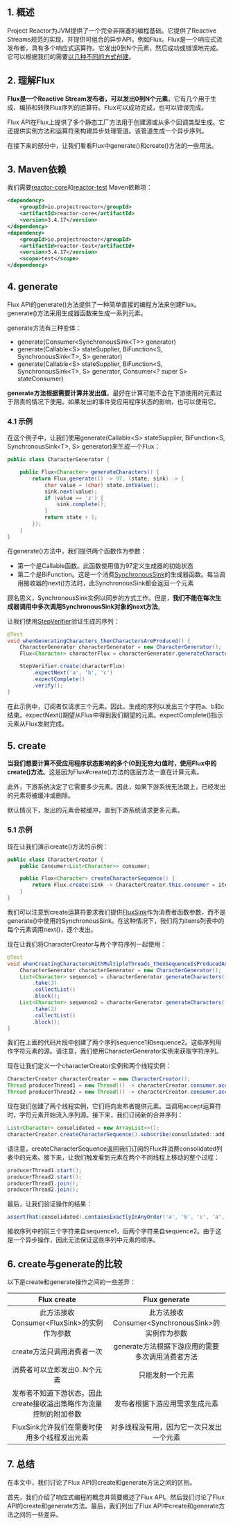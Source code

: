 ## 1. 概述

Project Reactor为JVM提供了一个完全非阻塞的编程基础。它提供了Reactive Streams规范的实现，并提供可组合的异步API，例如Flux。Flux是一个响应式流发布者，具有多个响应式运算符。它发出0到N个元素，然后成功或错误地完成。它可以根据我们的需要[以几种不同的方式创建](https://www.baeldung.com/flux-sequences-reactor)。

## 2. 理解Flux

**Flux是一个Reactive Stream发布者，可以发出0到N个元素**。它有几个用于生成、编排和转换Flux序列的运算符。Flux可以成功完成，也可以错误完成。

Flux API在Flux上提供了多个静态工厂方法用于创建源或从多个回调类型生成。它还提供实例方法和运算符来构建异步处理管道。该管道生成一个异步序列。

在接下来的部分中，让我们看看Flux中generate()和create()方法的一些用法。

## 3. Maven依赖

我们需要[reactor-core](https://search.maven.org/search?q=a:reactor-core)和[reactor-test](https://search.maven.org/search?q=a:reactor-test) Maven依赖项：

```xml
<dependency>
    <groupId>io.projectreactor</groupId>
    <artifactId>reactor-core</artifactId>
    <version>3.4.17</version>
</dependency>
<dependency>
    <groupId>io.projectreactor</groupId>
    <artifactId>reactor-test</artifactId>
    <version>3.4.17</version>
    <scope>test</scope>
</dependency>
```

## 4. generate

Flux API的generate()方法提供了一种简单直接的编程方法来创建Flux。generate()方法采用生成器函数来生成一系列元素。

generate方法有三种变体：

+ generate(Consumer<SynchronousSink<T\>> generator)
+ generate(Callable<S\> stateSupplier, BiFunction<S, SynchronousSink<T\>, S> generator)
+ generate(Callable<S\> stateSupplier, BiFunction<S, SynchronousSink<T\>, S> generator, Consumer<? super S> stateConsumer)

**generate方法根据需要计算并发出值**。最好在计算可能不会在下游使用的元素过于昂贵的情况下使用。如果发出的事件受应用程序状态的影响，也可以使用它。

### 4.1 示例

在这个例子中，让我们使用generate(Callable<S\> stateSupplier, BiFunction<S, SynchronousSink<T\>, S> generator)来生成一个Flux：

```java
public class CharacterGenerator {

    public Flux<Character> generateCharacters() {
        return Flux.generate(() -> 97, (state, sink) -> {
            char value = (char) state.intValue();
            sink.next(value);
            if (value == 'z') {
                sink.complete();
            }
            return state + 1;
        });
    }
}
```

在generate()方法中，我们提供两个函数作为参数：

+ 第一个是Callable函数。此函数使用值为97定义生成器的初始状态
+ 第二个是BiFunction。这是一个消费[SynchronousSink](https://projectreactor.io/docs/core/release/api/reactor/core/publisher/SynchronousSink.html)的生成器函数。每当调用接收器的next()方法时，此SynchronousSink都会返回一个元素

顾名思义，SynchronousSink实例以同步的方式工作。但是，**我们不能在每次生成器调用中多次调用SynchronousSink对象的next方法**。

让我们使用[StepVerifier](https://www.baeldung.com/reactive-streams-step-verifier-test-publisher)验证生成的序列：

```java
@Test
void whenGeneratingCharacters_thenCharactersAreProduced() {
    CharacterGenerator characterGenerator = new CharacterGenerator();
    Flux<Character> characterFlux = characterGenerator.generateCharacters().take(3);

    StepVerifier.create(characterFlux)
        .expectNext('a', 'b', 'c')
        .expectComplete()
        .verify();
}
```

在此示例中，订阅者仅请求三个元素。因此，生成的序列以发出三个字符a、b和c结束。expectNext()期望从Flux中得到我们期望的元素。expectComplete()指示元素从Flux发射完成。

## 5. create

**当我们想要计算不受应用程序状态影响的多个(0到无穷大)值时，使用Flux中的create()方法**。这是因为Flux#create()方法的底层方法一直在计算元素。

此外，下游系统决定了它需要多少元素。因此，如果下游系统无法跟上，已经发出的元素将被缓冲或删除。

默认情况下，发出的元素会被缓冲，直到下游系统请求更多元素。

### 5.1 示例

现在让我们演示create()方法的示例：

```java
public class CharacterCreator {
    public Consumer<List<Character>> consumer;

    public Flux<Character> createCharacterSequence() {
        return Flux.create(sink -> CharacterCreator.this.consumer = items -> items.forEach(sink::next));
    }
}
```

我们可以注意到create运算符要求我们提供[FluxSink](https://projectreactor.io/docs/core/release/api/reactor/core/publisher/FluxSink.html)作为消费者函数参数，而不是generate()中使用的SynchronousSink。在这种情况下，我们将为items列表中的每个元素调用next()，逐个发出。

现在让我们将CharacterCreator与两个字符序列一起使用：

```java
@Test
void whenCreatingCharactersWithMultipleThreads_thenSequenceIsProducedAsynchronously() {
    CharacterGenerator characterGenerator = new CharacterGenerator();
    List<Character> sequence1 = characterGenerator.generateCharacters()
        .take(3)
        .collectList()
        .block();
    List<Character> sequence2 = characterGenerator.generateCharacters()
        .take(2)
        .collectList()
        .block();
}
```

我们在上面的代码片段中创建了两个序列sequence1和sequence2。这些序列用作字符元素的源。请注意，我们使用CharacterGenerator实例来获取字符序列。

现在让我们定义一个characterCreator实例和两个线程实例：

```java
CharacterCreator characterCreator = new CharacterCreator();
Thread producerThread1 = new Thread(() -> characterCreator.consumer.accept(sequence1));
Thread producerThread2 = new Thread(() -> characterCreator.consumer.accept(sequence2));
```

现在我们创建了两个线程实例，它们将向发布者提供元素。当调用accept运算符时，字符元素开始流入序列源。接下来，我们订阅新的合并序列：

```java
List<Character> consolidated = new ArrayList<>();
characterCreator.createCharacterSequence().subscribe(consolidated::add);
```

请注意，createCharacterSequence返回我们订阅的Flux并消费consolidated列表中的元素。接下来，让我们触发看到元素在两个不同线程上移动的整个过程：

```java
producerThread1.start();
producerThread2.start();
producerThread1.join();
producerThread2.join();
```

最后，让我们验证操作的结果：

```java
assertThat(consolidated).containsExactlyInAnyOrder('a', 'b', 'c', 'a', 'b');
```

接收序列中的前三个字符来自sequence1，后两个字符来自sequence2。由于这是一个异步操作，因此无法保证这些序列中元素的顺序。

## 6. create与generate的比较

以下是create和generate操作之间的一些差异：

|              Flux create               |              Flux generate               |
|:--------------------------------------:|:----------------------------------------:|
|    此方法接收Consumer<FluxSink\>的实例作为参数     |  此方法接收Consumer<SynchronousSink\>的实例作为参数  |
|            create方法只调用消费者一次            |       generate方法根据下游应用的需要多次调用消费者方法       |
|            消费者可以立即发出0..N个元素            |                 只能发射一个元素                 |
|  发布者不知道下游状态。因此create接收溢出策略作为流量控制的附加参数  |             发布者根据下游应用需求生成元素              |
|       FluxSink允许我们在需要时使用多个线程发出元素       |           对多线程没有用，因为它一次只发出一个元素           |

## 7. 总结

在本文中，我们讨论了Flux API的create和generate方法之间的区别。

首先，我们介绍了响应式编程的概念并简要概述了Flux API。然后我们讨论了Flux API的create和generate方法。最后，我们列出了Flux API中create和generate方法之间的一些差异。